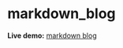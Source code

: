 # markdown_blog

**Live demo:** [markdown blog](https://afternoon-island-29235.herokuapp.com/ "markdown blog")